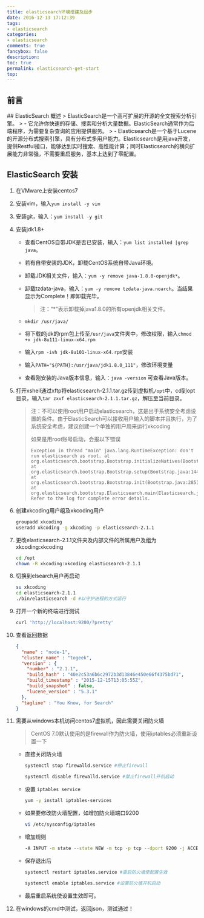 ```yaml
---
title: elasticsearch环境搭建及起步
date: 2016-12-13 17:12:39
tags:
- elasticsearch
categories:
- elasticsearch
comments: true
fancybox: false
description: 
toc: true
permalink: elasticsearch-get-start
top: 
---
```

<h2 id="intro">前言</h2>
## ElasticSearch 概述
> ElasticSearch是一个高可扩展的开源的全文搜索分析引擎。 
> - 它允许你快速的存储、搜索和分析大量数据。ElasticSearch通常作为后端程序，为需要复杂查询的应用提供服务。
> - Elasticsearch是一个基于Lucene的开源分布式搜索引擎，具有分布式多用户能力。Elasticsearch是用java开发，提供Restful接口，能够达到实时搜索、高性能计算；同时Elasticsearch的横向扩展能力非常强，不需要重启服务，基本上达到了零配置。

<!--more-->
## ElasticSearch 安装
1. 在VMware上安装centos7
2. 安装vim，输入`yum install -y vim`
3. 安装git，输入：`yum install -y git`
4. 安装jdk1.8+
    -  查看CentOS自带JDK是否已安装，输入：`yum list installed |grep java`。
    -  若有自带安装的JDK，卸载CentOS系统自带Java环境。
    -  卸载JDK相关文件，输入：`yum -y remove java-1.8.0-openjdk*`。
    -  卸载tzdata-java，输入：`yum -y remove tzdata-java.noarch`。当结果显示为Complete！即卸载完毕。
        > 注：“*”表示卸载掉java1.8.0的所有openjdk相关文件。

    - `mkdir /usr/java/`
    - 将下载的jdk的rpm包上传至`/usr/java`文件夹中，修改权限，输入`chmod +x jdk-8u111-linux-x64.rpm`
    - 输入`rpm -ivh jdk-8u101-linux-x64.rpm`安装
    - 输入`PATH="${PATH}:/usr/java/jdk1.8.0_111"`，修改环境变量
    - 查看刚安装的Java版本信息，输入：`java -version` 可查看Java版本。
5. 打开xshell通过xftp将elasticsearch-2.1.1.tar.gz传到虚拟机`/opt`中，cd到opt目录，输入`tar zxvf elasticsearch-2.1.1.tar.gz`，解压至当前目录。
    > 注：不可以使用root用户启动elasticsearch，这是出于系统安全考虑设置的条件。由于ElasticSearch可以接收用户输入的脚本并且执行，为了系统安全考虑，建议创建一个单独的用户用来运行xkcoding
    > 
    > 如果是用root账号启动，会报以下错误
    > 
    > ```
    > Exception in thread "main" java.lang.RuntimeException: don't run elasticsearch as root. at org.elasticsearch.bootstrap.Bootstrap.initializeNatives(Bootstrap.java:93) at org.elasticsearch.bootstrap.Bootstrap.setup(Bootstrap.java:144) at org.elasticsearch.bootstrap.Bootstrap.init(Bootstrap.java:285) at org.elasticsearch.bootstrap.Elasticsearch.main(Elasticsearch.java:35) Refer to the log for complete error details.
   >  ```

6. 创建xkcoding用户组及xkcoding用户
    ```bash
    groupadd xkcoding
    useradd xkcoding -g xkcoding -p elasticsearch-2.1.1
    ```
7. 更改elasticsearch-2.1.1文件夹及内部文件的所属用户及组为xkcoding:xkcoding
    ```bash
    cd /opt
    chown -R xkcoding:xkcoding elasticsearch-2.1.1
    ```
8. 切换到elsearch用户再启动
    ```bash
    su xkcoding
    cd elasticsearch-2.1.1
    ./bin/elasticsearch -d #以守护进程的方式运行
    ```
9. 打开一个新的终端进行测试
    ```bash
    curl 'http://localhost:9200/?pretty'
    ```
10. 查看返回数据
    ```json
    {
      "name" : "node-1",
      "cluster_name" : "togeek",
      "version" : {
        "number" : "2.1.1",
        "build_hash" : "40e2c53a6b6c2972b3d13846e450e66f4375bd71",
        "build_timestamp" : "2015-12-15T13:05:55Z",
        "build_snapshot" : false,
        "lucene_version" : "5.3.1"
      },
      "tagline" : "You Know, for Search"
    }
    ```
11. 需要从windows本机访问centos7虚拟机，因此需要关闭防火墙
    > CentOS 7.0默认使用的是firewall作为防火墙，使用iptables必须重新设置一下
    
    - 直接关闭防火墙
        ```bash
        systemctl stop firewalld.service #停止firewall
        
        systemctl disable firewalld.service #禁止firewall开机启动
        ```
    - 设置 `iptables service`
        ```bash
        yum -y install iptables-services
        ```
    - 如果要修改防火墙配置，如增加防火墙端口9200
        ```bash
        vi /etc/sysconfig/iptables 
        ```
    - 增加规则
        ```bash
        -A INPUT -m state --state NEW -m tcp -p tcp --dport 9200 -j ACCEPT
        ```
    - 保存退出后
        ```bash
        systemctl restart iptables.service #重启防火墙使配置生效
        
        systemctl enable iptables.service #设置防火墙开机启动
        ```
    - 最后重启系统使设置生效即可。
12. 在windows的cmd中测试，返回json，测试通过！